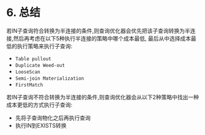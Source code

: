 # 6. 总结

若IN子查询符合转换为半连接的条件,则查询优化器会优先把该子查询转换为半连接,然后再考虑在以下5种执行半连接的策略中哪个成本最低,
最后从中选择成本最低的执行策略来执行子查询:

- `Table pullout`
- `Duplicate Weed-out`
- `LooseScan`
- `Semi-join Materialization`
- `FirstMatch`

若IN子查询不符合转换为半连接的条件,则查询优化器会从以下2种策略中找出一种成本更低的方式执行子查询:

- 先将子查询物化之后再执行查询
- 执行IN到EXISTS转换
